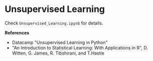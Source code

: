 # Unsupervised Learning

Check `Unsupervised_Learning.ipynb` for details.

**References**

* Datacamp "Unsupervised Learning in Python"
* "An Introduction to Statistical Learning: With Applications in R", D. Witten, G. James, R. Tibshirani, and T.Hastie


